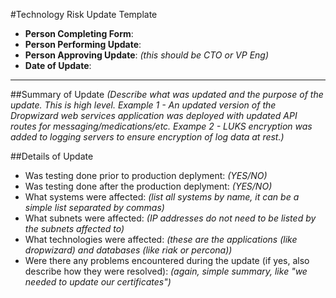 #Technology Risk Update Template
* **Person Completing Form**:
* **Person Performing Update**:
* **Person Approving Update**: *(this should be CTO or VP Eng)*
* **Date of Update**:

**************************************

##Summary of Update
*(Describe what was updated and the purpose of the update. This is high level. Example 1 - An updated version of the Dropwizard web services application was deployed with updated API routes for messaging/medications/etc. Exampe 2 - LUKS encryption was added to logging servers to ensure encryption of log data at rest.)*

##Details of Update

* Was testing done prior to production deplyment: *(YES/NO)*
* Was testing done after the production deplyment: *(YES/NO)*
* What systems were affected: *(list all systems by name, it can be a simple list separated by commas)*
* What subnets were affected: *(IP addresses do not need to be listed by the subnets affected to)*
* What technologies were affected: *(these are the applications (like dropwizard) and databases (like riak or percona))*
* Were there any problems encountered during the update (if yes, also describe how they were resolved): *(again, simple summary, like "we needed to update our certificates")*

